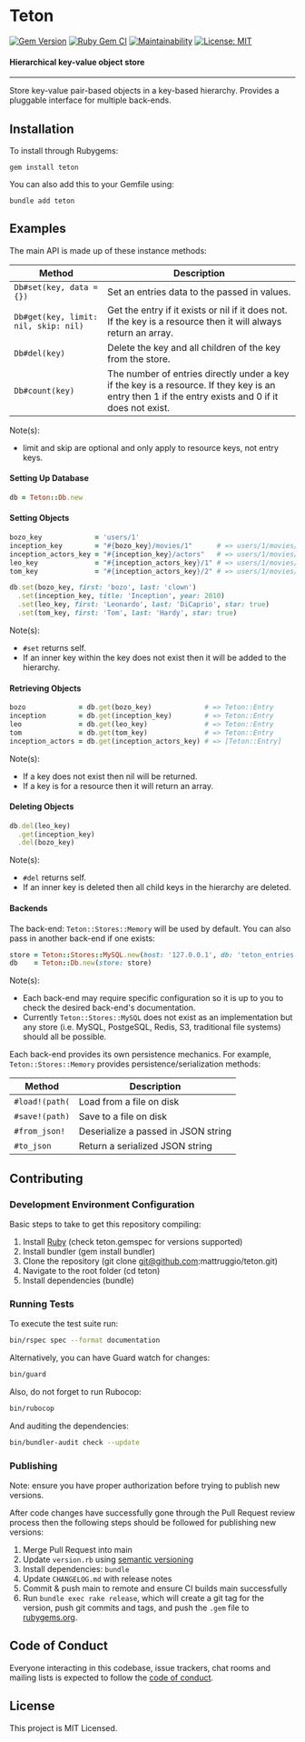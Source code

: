# Teton

[![Gem Version](https://badge.fury.io/rb/teton.svg)](https://badge.fury.io/rb/teton) [![Ruby Gem CI](https://github.com/mattruggio/teton/actions/workflows/rubygem.yml/badge.svg)](https://github.com/mattruggio/teton/actions/workflows/rubygem.yml) [![Maintainability](https://api.codeclimate.com/v1/badges/787a5d512223e85efd69/maintainability)](https://codeclimate.com/github/mattruggio/teton/maintainability) [![License: MIT](https://img.shields.io/badge/License-MIT-yellow.svg)](https://opensource.org/licenses/MIT)

#### Hierarchical key-value object store

---

Store key-value pair-based objects in a key-based hierarchy.  Provides a pluggable interface for multiple back-ends.

## Installation

To install through Rubygems:

````
gem install teton
````

You can also add this to your Gemfile using:

````
bundle add teton
````

## Examples

The main API is made up of these instance methods:

Method                                 | Description
---------------------------------------| --------------------------------------------------------------
`Db#set(key, data = {})`               | Set an entries data to the passed in values.
`Db#get(key, limit: nil, skip: nil)`   | Get the entry if it exists or nil if it does not.  If the key is a resource then it will always return an array.
`Db#del(key)`                          | Delete the key and all children of the key from the store.
`Db#count(key)`                        | The number of entries directly under a key if the key is a resource.  If they key is an entry then 1 if the entry exists and 0 if it does not exist.

Note(s):

* limit and skip are optional and only apply to resource keys, not entry keys.

#### Setting Up Database

````ruby
db = Teton::Db.new
````

#### Setting Objects

````ruby
bozo_key             = 'users/1'
inception_key        = "#{bozo_key}/movies/1"      # => users/1/movies/1
inception_actors_key = "#{inception_key}/actors"   # => users/1/movies/1/actors
leo_key              = "#{inception_actors_key}/1" # => users/1/movies/1/actors/1
tom_key              = "#{inception_actors_key}/2" # => users/1/movies/1/actors/2

db.set(bozo_key, first: 'bozo', last: 'clown')
  .set(inception_key, title: 'Inception', year: 2010)
  .set(leo_key, first: 'Leonardo', last: 'DiCaprio', star: true)
  .set(tom_key, first: 'Tom', last: 'Hardy', star: true)
````

Note(s):

* `#set` returns self.
* If an inner key within the key does not exist then it will be added to the hierarchy.

#### Retrieving Objects

````ruby
bozo             = db.get(bozo_key)             # => Teton::Entry
inception        = db.get(inception_key)        # => Teton::Entry
leo              = db.get(leo_key)              # => Teton::Entry
tom              = db.get(tom_key)              # => Teton::Entry
inception_actors = db.get(inception_actors_key) # => [Teton::Entry]
````

Note(s):

* If a key does not exist then nil will be returned.
* If a key is for a resource then it will return an array.

#### Deleting Objects

````ruby
db.del(leo_key)
  .get(inception_key)
  .del(bozo_key)
````

Note(s):

* `#del` returns self.
* If an inner key is deleted then all child keys in the hierarchy are deleted.

#### Backends

The back-end: `Teton::Stores::Memory` will be used by default.  You can also pass in another back-end if one exists:

````ruby
store = Teton::Stores::MySQL.new(host: '127.0.0.1', db: 'teton_entries')
db    = Teton::Db.new(store: store)
````

Note(s):

* Each back-end may require specific configuration so it is up to you to check the desired back-end's documentation.
* Currently `Teton::Stores::MySQL` does not exist as an implementation but any store (i.e. MySQL, PostgeSQL, Redis, S3, traditional file systems) should all be possible.

Each back-end provides its own persistence mechanics.  For example, `Teton::Stores::Memory` provides persistence/serialization methods:

Method              | Description
------------------- | -----------
`#load!(path(`      | Load from a file on disk
`#save!(path)`      | Save to a file on disk
`#from_json!`       | Deserialize a passed in JSON string
`#to_json`          | Return a serialized JSON string

## Contributing

### Development Environment Configuration

Basic steps to take to get this repository compiling:

1. Install [Ruby](https://www.ruby-lang.org/en/documentation/installation/) (check teton.gemspec for versions supported)
2. Install bundler (gem install bundler)
3. Clone the repository (git clone git@github.com:mattruggio/teton.git)
4. Navigate to the root folder (cd teton)
5. Install dependencies (bundle)

### Running Tests

To execute the test suite run:

````zsh
bin/rspec spec --format documentation
````

Alternatively, you can have Guard watch for changes:

````zsh
bin/guard
````

Also, do not forget to run Rubocop:

````zsh
bin/rubocop
````

And auditing the dependencies:

````zsh
bin/bundler-audit check --update
````

### Publishing

Note: ensure you have proper authorization before trying to publish new versions.

After code changes have successfully gone through the Pull Request review process then the following steps should be followed for publishing new versions:

1. Merge Pull Request into main
2. Update `version.rb` using [semantic versioning](https://semver.org/)
3. Install dependencies: `bundle`
4. Update `CHANGELOG.md` with release notes
5. Commit & push main to remote and ensure CI builds main successfully
6. Run `bundle exec rake release`, which will create a git tag for the version, push git commits and tags, and push the `.gem` file to [rubygems.org](https://rubygems.org).

## Code of Conduct

Everyone interacting in this codebase, issue trackers, chat rooms and mailing lists is expected to follow the [code of conduct](https://github.com/mattruggio/teton/blob/main/CODE_OF_CONDUCT.md).

## License

This project is MIT Licensed.
